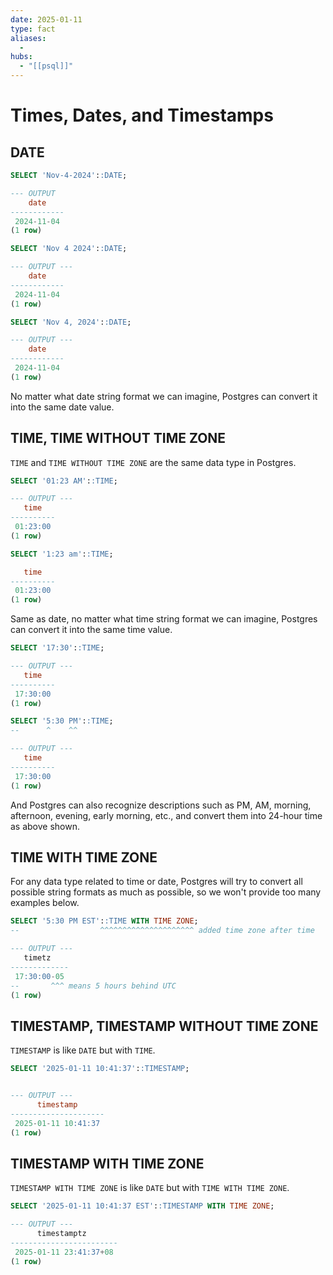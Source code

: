 ```yaml
---
date: 2025-01-11
type: fact
aliases:
  -
hubs:
  - "[[psql]]"
---
```


# Times, Dates, and Timestamps


## DATE

```sql
SELECT 'Nov-4-2024'::DATE;

--- OUTPUT
    date    
------------
 2024-11-04
(1 row)
```

```sql
SELECT 'Nov 4 2024'::DATE;

--- OUTPUT --- 
    date    
------------
 2024-11-04
(1 row)
```

```sql
SELECT 'Nov 4, 2024'::DATE;

--- OUTPUT ---
    date    
------------
 2024-11-04
(1 row)
```

No matter what date string format we can imagine, Postgres can convert it into the same date value.


## TIME, TIME WITHOUT TIME ZONE

`TIME` and `TIME WITHOUT TIME ZONE` are the same data type in Postgres.

```sql
SELECT '01:23 AM'::TIME;

--- OUTPUT ---
   time   
----------
 01:23:00
(1 row)
````

```sql
SELECT '1:23 am'::TIME;

   time   
----------
 01:23:00
(1 row)
```
Same as date, no matter what time string format we can imagine, Postgres can convert it into the same time value.

```sql
SELECT '17:30'::TIME;

--- OUTPUT ---
   time   
----------
 17:30:00
(1 row)
```
```sql
SELECT '5:30 PM'::TIME;
--      ^    ^^

--- OUTPUT ---
   time   
----------
 17:30:00
(1 row)
```

And Postgres can also recognize descriptions such as PM, AM, morning, afternoon, evening, early morning, etc., and convert them into 24-hour time as above shown.


## TIME WITH TIME ZONE

For any data type related to time or date, Postgres will try to convert all possible string formats as much as possible, so we won't provide too many examples below.

```sql
SELECT '5:30 PM EST'::TIME WITH TIME ZONE;
--                  ^^^^^^^^^^^^^^^^^^^^^ added time zone after time

--- OUTPUT ---
   timetz    
-------------
 17:30:00-05
--       ^^^ means 5 hours behind UTC
(1 row)
```

## TIMESTAMP, TIMESTAMP WITHOUT TIME ZONE

`TIMESTAMP` is like `DATE` but with `TIME`.

```sql
SELECT '2025-01-11 10:41:37'::TIMESTAMP;


--- OUTPUT ---
      timestamp      
---------------------
 2025-01-11 10:41:37
(1 row)
```

## TIMESTAMP WITH TIME ZONE

`TIMESTAMP WITH TIME ZONE` is like `DATE` but with `TIME WITH TIME ZONE`.

```sql
SELECT '2025-01-11 10:41:37 EST'::TIMESTAMP WITH TIME ZONE;

--- OUTPUT ---
      timestamptz       
------------------------
 2025-01-11 23:41:37+08
(1 row)

